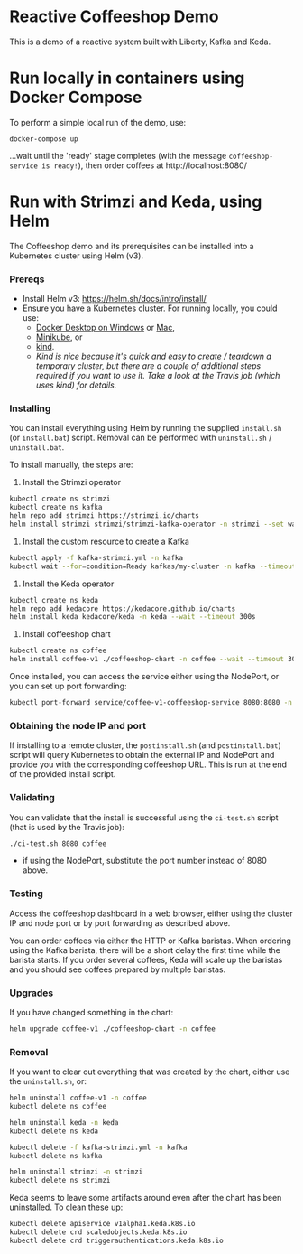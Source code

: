 # Reactive Coffeeshop Demo 

This is a demo of a reactive system built with Liberty, Kafka and Keda.

# Run locally in containers using Docker Compose

To perform a simple local run of the demo, use:
```
docker-compose up
```
...wait until the 'ready' stage completes (with the message `coffeeshop-service is ready!`), then order coffees at http://localhost:8080/

# Run with Strimzi and Keda, using Helm

The Coffeeshop demo and its prerequisites can be installed into a Kubernetes cluster using Helm (v3).

### Prereqs

- Install Helm v3: https://helm.sh/docs/intro/install/
- Ensure you have a Kubernetes cluster. For running locally, you could use:
  - [Docker Desktop on Windows](https://docs.docker.com/docker-for-windows/kubernetes/) or [Mac](https://docs.docker.com/docker-for-mac/kubernetes/),
  - [Minikube](https://kubernetes.io/docs/setup/learning-environment/minikube/), or 
  - [kind](https://kind.sigs.k8s.io/docs/user/quick-start/).
  - _Kind is nice because it's quick and easy to create / teardown a temporary cluster, but there are a couple of additional steps required if you want to use it. Take a look at the Travis job (which uses kind) for details._

### Installing

You can install everything using Helm by running the supplied `install.sh` (or `install.bat`) script.  Removal can be performed with `uninstall.sh` / `uninstall.bat`.

To install manually, the steps are:

1. Install the Strimzi operator
```bash
kubectl create ns strimzi
kubectl create ns kafka
helm repo add strimzi https://strimzi.io/charts
helm install strimzi strimzi/strimzi-kafka-operator -n strimzi --set watchNamespaces={kafka} --wait --timeout 300s
```
1. Install the custom resource to create a Kafka
```bash
kubectl apply -f kafka-strimzi.yml -n kafka
kubectl wait --for=condition=Ready kafkas/my-cluster -n kafka --timeout 180s
```
1. Install the Keda operator
```bash
kubectl create ns keda
helm repo add kedacore https://kedacore.github.io/charts
helm install keda kedacore/keda -n keda --wait --timeout 300s
```
1. Install coffeeshop chart
```bash
kubectl create ns coffee
helm install coffee-v1 ./coffeeshop-chart -n coffee --wait --timeout 300s
```

Once installed, you can access the service either using the NodePort, or you can set up port forwarding:
```bash
kubectl port-forward service/coffee-v1-coffeeshop-service 8080:8080 -n coffee
```

### Obtaining the node IP and port

If installing to a remote cluster, the `postinstall.sh` (and `postinstall.bat`) script will query Kubernetes to obtain the external IP and NodePort and provide you with the corresponding coffeeshop URL.  This is run at the end of the provided install script.

### Validating

You can validate that the install is successful using the `ci-test.sh` script (that is used by the Travis job):
```bash
./ci-test.sh 8080 coffee
```
- if using the NodePort, substitute the port number instead of 8080 above.

### Testing

Access the coffeeshop dashboard in a web browser, either using the cluster IP and node port or by port forwarding as described above.

You can order coffees via either the HTTP or Kafka baristas.  When ordering using the Kafka barista, there will be a short delay the first time while the barista starts. If you order several coffees, Keda will scale up the baristas and you should see coffees prepared by multiple baristas. 

### Upgrades

If you have changed something in the chart:
```bash
helm upgrade coffee-v1 ./coffeeshop-chart -n coffee
```

### Removal

If you want to clear out everything that was created by the chart, either use the `uninstall.sh`, or:

```bash
helm uninstall coffee-v1 -n coffee
kubectl delete ns coffee

helm uninstall keda -n keda
kubectl delete ns keda

kubectl delete -f kafka-strimzi.yml -n kafka
kubectl delete ns kafka

helm uninstall strimzi -n strimzi
kubectl delete ns strimzi
```

Keda seems to leave some artifacts around even after the chart has been uninstalled. To clean these up:
```bash
kubectl delete apiservice v1alpha1.keda.k8s.io
kubectl delete crd scaledobjects.keda.k8s.io
kubectl delete crd triggerauthentications.keda.k8s.io
```
